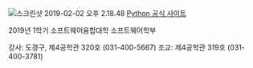 ![스크린샷 2019-02-02 오후 2.18.48](https://i.imgur.com/w5Accuf.png)
[Python 공식 사이트](https://www.python.org/)


2019년 1학기
소프트웨어융합대학 소프트웨어학부




강사: 도경구, 제4공학관 320호 (031-400-5667)
조교: 제4공학관 319호 (031-400-3781)
